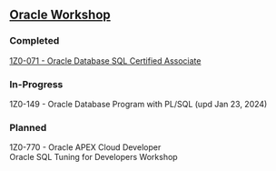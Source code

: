 [Oracle Workshop](https://mylearn.oracle.com/ou/home)
---

### Completed
[1Z0-071 - Oracle Database SQL Certified Associate](https://catalog-education.oracle.com/pls/certview/sharebadge?id=932D2892E212E77523990F76C9348190BBFF781AFC744FB59D6282116A838CE0)

### In-Progress
1Z0-149 - Oracle Database Program with PL/SQL (upd Jan 23, 2024)

### Planned
1Z0-770 - Oracle APEX Cloud Developer  
Oracle SQL Tuning for Developers Workshop
